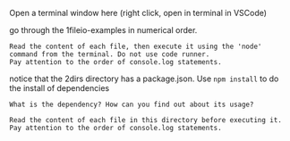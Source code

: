 Open a terminal window here (right click, open in terminal in VSCode) 

go through the 1fileio-examples in numerical order. 

    Read the content of each file, then execute it using the 'node' command from the terminal. Do not use code runner.
    Pay attention to the order of console.log statements.

notice that the 2dirs directory has a package.json. Use `npm install` to do the install of dependencies

    What is the dependency? How can you find out about its usage?
    
    Read the content of each file in this directory before executing it. 
    Pay attention to the order of console.log statements.

